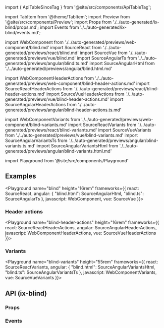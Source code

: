 import { ApiTableSinceTag } from '@site/src/components/ApiTableTag';

import TabItem from '@theme/TabItem';
import Preview from '@site/src/components/Preview';
import Props from './../auto-generated/ix-blind/props.md';
import Events from './../auto-generated/ix-blind/events.md';

import WebComponent from './../auto-generated/previews/web-component/blind.md'
import SourceReact from './../auto-generated/previews/react/blind.md'
import SourceVue from './../auto-generated/previews/vue/blind.md'
import SourceAngularTs from './../auto-generated/previews/angular/blind.ts.md'
import SourceAngularHtml from './../auto-generated/previews/angular/blind.html.md'

import WebComponentHeaderActions from './../auto-generated/previews/web-component/blind-header-actions.md'
import SourceReactHeaderActions from './../auto-generated/previews/react/blind-header-actions.md'
import SourceVueHeaderActions from './../auto-generated/previews/vue/blind-header-actions.md'
import SourceAngularHeaderActions from './../auto-generated/previews/angular/blind-header-actions.ts.md'

import WebComponentVariants from './../auto-generated/previews/web-component/blind-variants.md'
import SourceReactVariants from './../auto-generated/previews/react/blind-variants.md'
import SourceVueVariants from './../auto-generated/previews/vue/blind-variants.md'
import SourceAngularVariantsTs from './../auto-generated/previews/angular/blind-variants.ts.md'
import SourceAngularVariantsHtml from './../auto-generated/previews/angular/blind-variants.html.md'

import Playground from '@site/src/components/Playground'

## Examples

<Playground
name="blind"
height="16rem"
frameworks={{
    react: SourceReact,
    angular: {
        "blind.html": SourceAngularHtml,
        "blind.ts": SourceAngularTs
    },
    javascript: WebComponent,
    vue: SourceVue
}}>
</Playground>

### Header actions

<ApiTableSinceTag message="1.5.0" />

<Playground
name="blind-header-actions"
height="16rem"
frameworks={{
    react: SourceReactHeaderActions,
    angular: SourceAngularHeaderActions,
    javascript: WebComponentHeaderActions,
    vue: SourceVueHeaderActions
}}>
</Playground>

### Variants

<ApiTableSinceTag message="2.0.0" />

<Playground
name="blind-variants"
height="55rem"
frameworks={{
    react: SourceReactVariants,
    angular: {
        "blind.html": SourceAngularVariantsHtml,
        "blind.ts": SourceAngularVariantsTs
    },
    javascript: WebComponentVariants,
    vue: SourceVueVariants
}}>
</Playground>

## API (ix-blind)

### Props

<Props />

### Events

<Events />
